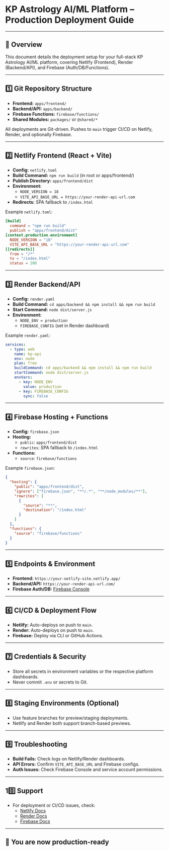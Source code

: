 # KP Astrology AI/ML Platform – Production Deployment Guide

---

## 🚀 Overview

This document details the deployment setup for your full-stack KP Astrology AI/ML platform, covering Netlify (Frontend), Render (Backend/API), and Firebase (Auth/DB/Functions).

---

## 1️⃣ Git Repository Structure

- **Frontend:** `apps/frontend/`
- **Backend/API:** `apps/backend/`
- **Firebase Functions:** `firebase/functions/`
- **Shared Modules:** `packages/` or `@shared/*`

All deployments are Git-driven. Pushes to `main` trigger CI/CD on Netlify, Render, and optionally Firebase.

---

## 2️⃣ Netlify Frontend (React + Vite)

- **Config:** `netlify.toml`
- **Build Command:** `npm run build` (in root or apps/frontend/)
- **Publish Directory:** `apps/frontend/dist`
- **Environment:**
  - `NODE_VERSION = 18`
  - `VITE_API_BASE_URL = https://your-render-api-url.com`
- **Redirects:** SPA fallback to `/index.html`

Example `netlify.toml`:

```toml
[build]
  command = "npm run build"
  publish = "apps/frontend/dist"
[context.production.environment]
  NODE_VERSION = "18"
  VITE_API_BASE_URL = "https://your-render-api-url.com"
[[redirects]]
  from = "/*"
  to = "/index.html"
  status = 200
```

---

## 3️⃣ Render Backend/API

- **Config:** `render.yaml`
- **Build Command:** `cd apps/backend && npm install && npm run build`
- **Start Command:** `node dist/server.js`
- **Environment:**
  - `NODE_ENV = production`
  - `FIREBASE_CONFIG` (set in Render dashboard)

Example `render.yaml`:

```yaml
services:
  - type: web
    name: kp-api
    env: node
    plan: free
    buildCommand: cd apps/backend && npm install && npm run build
    startCommand: node dist/server.js
    envVars:
      - key: NODE_ENV
        value: production
      - key: FIREBASE_CONFIG
        sync: false
```

---

## 4️⃣ Firebase Hosting + Functions

- **Config:** `firebase.json`
- **Hosting:**
  - `public`: `apps/frontend/dist`
  - `rewrites`: SPA fallback to `/index.html`
- **Functions:**
  - `source`: `firebase/functions`

Example `firebase.json`:

```json
{
  "hosting": {
    "public": "apps/frontend/dist",
    "ignore": ["firebase.json", "**/.*", "**/node_modules/**"],
    "rewrites": [
      {
        "source": "**",
        "destination": "/index.html"
      }
    ]
  },
  "functions": {
    "source": "firebase/functions"
  }
}
```

---

## 5️⃣ Endpoints & Environment

- **Frontend:** `https://your-netlify-site.netlify.app/`
- **Backend/API:** `https://your-render-api-url.com/`
- **Firebase Auth/DB:** [Firebase Console](https://console.firebase.google.com/)

---

## 6️⃣ CI/CD & Deployment Flow

- **Netlify:** Auto-deploys on push to `main`.
- **Render:** Auto-deploys on push to `main`.
- **Firebase:** Deploy via CLI or GitHub Actions.

---

## 7️⃣ Credentials & Security

- Store all secrets in environment variables or the respective platform dashboards.
- Never commit `.env` or secrets to Git.

---

## 8️⃣ Staging Environments (Optional)

- Use feature branches for preview/staging deployments.
- Netlify and Render both support branch-based previews.

---

## 9️⃣ Troubleshooting

- **Build Fails:** Check logs on Netlify/Render dashboards.
- **API Errors:** Confirm `VITE_API_BASE_URL` and Firebase configs.
- **Auth Issues:** Check Firebase Console and service account permissions.

---

## 10️⃣ Support

- For deployment or CI/CD issues, check:
  - [Netlify Docs](https://docs.netlify.com/)
  - [Render Docs](https://render.com/docs)
  - [Firebase Docs](https://firebase.google.com/docs/hosting)

---

## 🎉 You are now production-ready
